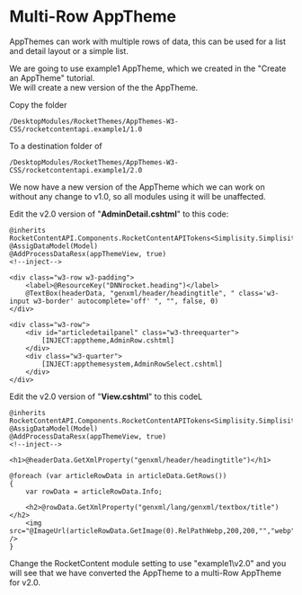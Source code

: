 # Multi-Row AppTheme

AppThemes can work with multiple rows of data, this can be used for a list and detail layout or a simple list.

We are going to use example1 AppTheme, which we created in the "Create an AppTheme" tutorial.  
We will create a new version of the the AppTheme.

Copy the folder

```plaintext
/DesktopModules/RocketThemes/AppThemes-W3-CSS/rocketcontentapi.example1/1.0
```

To a destination folder of

```plaintext
/DesktopModules/RocketThemes/AppThemes-W3-CSS/rocketcontentapi.example1/2.0
```

We now have a new version of the AppTheme which we can work on without any change to v1.0, so all modules using it will be unaffected.

Edit the v2.0 version of "**AdminDetail.cshtml**" to this code:

```plaintext
@inherits RocketContentAPI.Components.RocketContentAPITokens<Simplisity.SimplisityRazor>
@AssigDataModel(Model)
@AddProcessDataResx(appThemeView, true)
<!--inject-->

<div class="w3-row w3-padding">
    <label>@ResourceKey("DNNrocket.heading")</label>
    @TextBox(headerData, "genxml/header/headingtitle", " class='w3-input w3-border' autocomplete='off' ", "", false, 0)
</div>

<div class="w3-row">
    <div id="articledetailpanel" class="w3-threequarter">
        [INJECT:apptheme,AdminRow.cshtml]
    </div>
    <div class="w3-quarter">
        [INJECT:appthemesystem,AdminRowSelect.cshtml]
    </div>
</div>
```

Edit the v2.0 version of "**View.cshtml**" to this codeL

```plaintext
@inherits RocketContentAPI.Components.RocketContentAPITokens<Simplisity.SimplisityRazor>
@AssigDataModel(Model)
@AddProcessDataResx(appThemeView, true)
<!--inject-->

<h1>@headerData.GetXmlProperty("genxml/header/headingtitle")</h1>

@foreach (var articleRowData in articleData.GetRows())
{
    var rowData = articleRowData.Info;

    <h2>@rowData.GetXmlProperty("genxml/lang/genxml/textbox/title")</h2>
    <img src="@ImageUrl(articleRowData.GetImage(0).RelPathWebp,200,200,"","webp")" />
}
```

Change the RocketContent module setting to use "example1\\v2.0" and you will see that we have converted the AppTheme to a multi-Row AppTheme for v2.0.